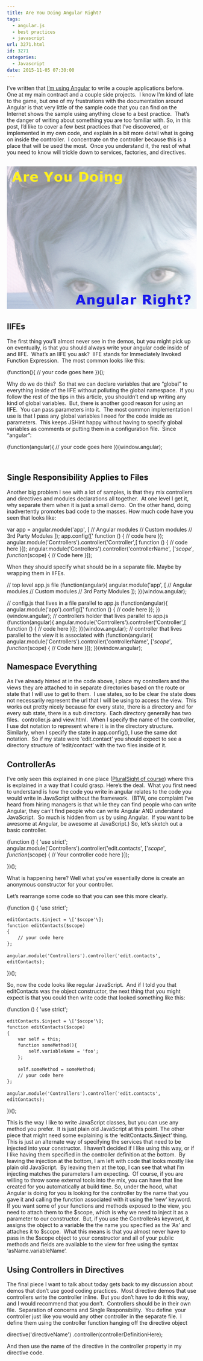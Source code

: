 ```yaml
---
title: Are You Doing Angular Right?
tags:
  - angular.js
  - best practices
  - javascript
url: 3271.html
id: 3271
categories:
  - Javascript
date: 2015-11-05 07:30:00
---
```


I’ve written that [I’m using Angular](/tags/angular-js/) to write a couple applications before.  One at my main contract and a couple side projects.  I know I’m kind of late to the game, but one of my frustrations with the documentation around Angular is that very little of the sample code that you can find on the Internet shows the sample using anything close to a best practice.  That’s the danger of writing about something you are too familiar with. So, in this post, I’d like to cover a few best practices that I’ve discovered, or implemented in my own code, and explain in a bit more detail what is going on inside the controller.  I concentrate on the controller because this is a place that will be used the most.  Once you understand it, the rest of what you need to know will trickle down to services, factories, and directives.

![image](/uploads/2015/10/image4.png "image")
--------------------------------------------------------------------------

IIFEs
-----

The first thing you’ll almost never see in the demos, but you might pick up on eventually, is that you should always write your angular code inside of and IIFE.  What’s an IIFE you ask?  IIFE stands for Immediately Invoked Function Expression.  The most common looks like this:

(function(){
    // your code goes here
})();

Why do we do this?  So that we can declare variables that are “global” to everything inside of the IIFE without polluting the global namespace.  If you follow the rest of the tips in this article, you shouldn’t end up writing any kind of global variables.  But, there is another good reason for using an IIFE.  You can pass parameters into it.  The most common implementation I use is that I pass any global variables I need for the code inside as parameters.  This keeps JSHint happy without having to specify global variables as comments or putting them in a configuration file.  Since “angular”:

(function(angular){
 // your code goes here 
})(window.angular);

 

Single Responsibility Applies to Files
--------------------------------------

Another big problem I see with a lot of samples, is that they mix controllers and directives and modules declarations all together.  At one level I get it, why separate them when it is just a small demo.  On the other hand, doing inadvertently promotes bad code to the masses. How much code have you seen that looks like:

var app = angular.module('app', \[
    // Angular modules
    // Custom modules
    // 3rd Party Modules
    \]);
app.config(\['
    function () {
        // code here
    });
angular.module('Controllers').controller('Controller',\[ function () {
   // code here
    }\]);
angular.module('Controllers').controller('controllerName',
    \['$scope', function ($scope)
    {
       // Code here
    }\]);

When they should specify what should be in a separate file.  Maybe by wrapping them in IIFEs.

// top level app.js file
(function(angular){
angular.module('app', \[
    // Angular modules
    // Custom modules
    // 3rd Party Modules
    \]);
})(window.angular);

// config.js that lives in a file parallel to app.js
(function(angular){
angular.module('app').config(\[' function () { // code here }); })(window.angular); // controllers holder that lives parallel to app.js (function(angular){ angular.module('Controllers').controller('Controller',\[ function () { // code here }\]); })(window.angular); // controller that lives parallel to the view it is associated with (function(angular){ angular.module('Controllers').controller('controllerName', \['$scope', function ($scope) { // Code here }\]); })(window.angular);

Namespace Everything
--------------------

As I’ve already hinted at in the code above, I place my controllers and the views they are attached to in separate directories based on the route or state that I will use to get to them.  I use states, so to be clear the state does not necessarily represent the url that I will be using to access the view.  This works out pretty nicely because for every state, there is a directory and for every sub state, there is a sub directory.  Each directory generally has two files.  controller.js and view.html.  When I specify the name of the controller, I use dot notation to represent where it is in the directory structure.  Similarly, when I specify the state in app.config(), I use the same dot notation.  So if my state were ‘edit.contact’ you should expect to see a directory structure of ‘edit/contact’ with the two files inside of it.

ControllerAs
------------

I’ve only seen this explained in one place ([PluralSight of course](/pluralsight)) where this is explained in a way that I could grasp. Here’s the deal.  What you first need to understand is how the code you write in angular relates to the code you would write in JavaScript without the framework.  (BTW, one complaint I’ve heard from hiring managers is that while they can find people who can write Angular, they can’t find people who can write Angular AND understand JavaScript.  So much is hidden from us by using Angular.  If you want to be awesome at Angular, be awesome at JavaScript.) So, let’s sketch out a basic controller.

(function ()
{
    'use strict';
    angular.module('Controllers').controller('edit.contacts',
        \['$scope', function ($scope)
    {
        // Your controller code here
    }\]);

})();

What is happening here?  Well what you’ve essentially done is create an anonymous constructor for your controller.

Let’s rearrange some code so that you can see this more clearly.

(function ()
{
    'use strict';

    editContacts.$inject = \['$scope'\];
    function editContacts($scope)
    {
        // your code here
    };

    angular.module('Controllers').controller('edit.contacts', editContacts);
})();

So, now the code looks like regular JavaScript.  And if I told you that editContacts was the object constructor, the next thing that you might expect is that you could then write code that looked something like this:

(function ()
{
    'use strict';

    editContacts.$inject = \['$scope'\];
    function editContacts($scope)
    {
        var self = this;
        function someMethod(){
            self.variableName = 'foo';
        };

        self.someMethod = someMethod;
        // your code here
    };

    angular.module('Controllers').controller('edit.contacts', editContacts);
})();

This is the way I like to write JavaScript classes, but you can use any method you prefer.  It is just plain old JavaScript at this point. The other piece that might need some explaining is the ‘editContacts.$inject’ thing.  This is just an alternate way of specifying the services that need to be injected into your constructor.  I haven’t decided if I like using this way, or if I like having them specified in the controller definition at the bottom.  By leaving the injection at the bottom, I am left with code that looks mostly like plain old JavaScript.  By leaving them at the top, I can see that what I’m injecting matches the parameters I am expecting.  Of course, if you are willing to throw some external tools into the mix, you can have that line created for you automatically at build time. So, under the hood, what Angular is doing for you is looking for the controller by the name that you gave it and calling the function associated with it using the ‘new’ keyword.  If you want some of your functions and methods exposed to the view, you need to attach them to the $scope, which is why we need to inject it as a parameter to our constructor.  But, if you use the ControllerAs keyword, it assigns the object to a variable the the name you specified as the ‘As’ and attaches it to $scope.  What this means is that you almost never have to pass in the $scope object to your constructor and all of your public methods and fields are available to the view for free using the syntax ‘asName.variableName’.

Using Controllers in Directives
-------------------------------

The final piece I want to talk about today gets back to my discussion about demos that don’t use good coding practices.  Most directive demos that use controllers write the controller inline.  But you don’t have to do it this way, and I would recommend that you don’t.  Controllers should be in their own file.  Separation of concerns and Single Responsibility.  You define  your controller just like you would any other controller in the separate file.  I define them using the controller function hanging off the directive object

directive('directiveName')
    .controller(controllerDefinitionHere);

And then use the name of the directive in the controller property in my directive code.
